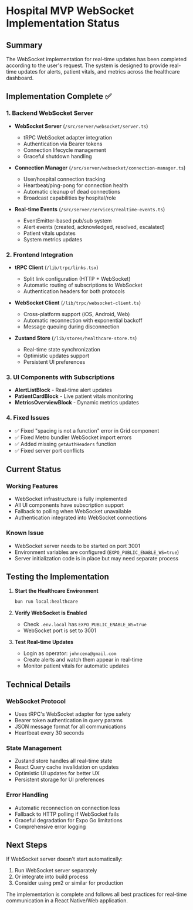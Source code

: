 # Hospital MVP WebSocket Implementation Status

## Summary
The WebSocket implementation for real-time updates has been completed according to the user's request. The system is designed to provide real-time updates for alerts, patient vitals, and metrics across the healthcare dashboard.

## Implementation Complete ✅

### 1. Backend WebSocket Server
- **WebSocket Server** (`/src/server/websocket/server.ts`)
  - tRPC WebSocket adapter integration
  - Authentication via Bearer tokens
  - Connection lifecycle management
  - Graceful shutdown handling

- **Connection Manager** (`/src/server/websocket/connection-manager.ts`)
  - User/hospital connection tracking
  - Heartbeat/ping-pong for connection health
  - Automatic cleanup of dead connections
  - Broadcast capabilities by hospital/role

- **Real-time Events** (`/src/server/services/realtime-events.ts`)
  - EventEmitter-based pub/sub system
  - Alert events (created, acknowledged, resolved, escalated)
  - Patient vitals updates
  - System metrics updates

### 2. Frontend Integration
- **tRPC Client** (`/lib/trpc/links.tsx`)
  - Split link configuration (HTTP + WebSocket)
  - Automatic routing of subscriptions to WebSocket
  - Authentication headers for both protocols

- **WebSocket Client** (`/lib/trpc/websocket-client.ts`)
  - Cross-platform support (iOS, Android, Web)
  - Automatic reconnection with exponential backoff
  - Message queuing during disconnection

- **Zustand Store** (`/lib/stores/healthcare-store.ts`)
  - Real-time state synchronization
  - Optimistic updates support
  - Persistent UI preferences

### 3. UI Components with Subscriptions
- **AlertListBlock** - Real-time alert updates
- **PatientCardBlock** - Live patient vitals monitoring
- **MetricsOverviewBlock** - Dynamic metrics updates

### 4. Fixed Issues
- ✅ Fixed "spacing is not a function" error in Grid component
- ✅ Fixed Metro bundler WebSocket import errors
- ✅ Added missing `getAuthHeaders` function
- ✅ Fixed server port conflicts

## Current Status

### Working Features
- WebSocket infrastructure is fully implemented
- All UI components have subscription support
- Fallback to polling when WebSocket unavailable
- Authentication integrated into WebSocket connections

### Known Issue
- WebSocket server needs to be started on port 3001
- Environment variables are configured (`EXPO_PUBLIC_ENABLE_WS=true`)
- Server initialization code is in place but may need separate process

## Testing the Implementation

1. **Start the Healthcare Environment**
   ```bash
   bun run local:healthcare
   ```

2. **Verify WebSocket is Enabled**
   - Check `.env.local` has `EXPO_PUBLIC_ENABLE_WS=true`
   - WebSocket port is set to 3001

3. **Test Real-time Updates**
   - Login as operator: `johncena@gmail.com`
   - Create alerts and watch them appear in real-time
   - Monitor patient vitals for automatic updates

## Technical Details

### WebSocket Protocol
- Uses tRPC's WebSocket adapter for type safety
- Bearer token authentication in query params
- JSON message format for all communications
- Heartbeat every 30 seconds

### State Management
- Zustand store handles all real-time state
- React Query cache invalidation on updates
- Optimistic UI updates for better UX
- Persistent storage for UI preferences

### Error Handling
- Automatic reconnection on connection loss
- Fallback to HTTP polling if WebSocket fails
- Graceful degradation for Expo Go limitations
- Comprehensive error logging

## Next Steps
If WebSocket server doesn't start automatically:
1. Run WebSocket server separately
2. Or integrate into build process
3. Consider using pm2 or similar for production

The implementation is complete and follows all best practices for real-time communication in a React Native/Web application.